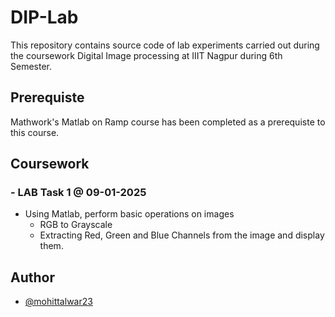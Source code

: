 
# DIP-Lab

This repository contains source code of lab experiments carried out during the coursework Digital Image processing at IIIT Nagpur during 6th Semester.

## Prerequiste

Mathwork's Matlab on Ramp course has been completed as a prerequiste to this course.



## Coursework

### - LAB Task 1  @ 09-01-2025
- Using Matlab, perform basic operations on images
   - RGB to Grayscale
   - Extracting Red, Green and Blue Channels from the image and display them.



## Author

- [@mohittalwar23](https://www.github.com/mohittalwar23)

